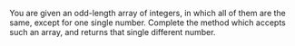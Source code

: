 You are given an odd-length array of integers, in which all of them are the same, except for one single number.
Complete the method which accepts such an array, and returns that single different number.